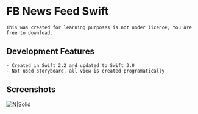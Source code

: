 # FB News Feed Swift

```This was created for learning purposes is not under licence, You are free to download.```

## Development Features
```
- Created in Swift 2.2 and updated to Swift 3.0
- Not used storyboard, all view is created programatically
```
## Screenshots

[![N|Solid](https://lh3.googleusercontent.com/IQoPDIQ_Md6JIyjfo8sFkwy5tkZ2-bbCa0HCV_M31qVmdKJgjAM5X8Ulk6MY09PDBEZOIi5uzqQlluyifmdHh1hSXTEFKtUV7_Ah1rijop4i4LjEeDtQnCdQ2JmmHvTQijCT9zkQ1c8Co12ybI2Tvaj9JNNpOR4MM82Fd1-DJjNbuO8_fjGWehJyzcvyOaJnfBdVlFLGtJWAPSqkkyn4btrdDesJhEnxk4ht4immCBCYgWuMPK7moCeM8h96BtxEUGILph-EIM8Dpz9qSkwT9SBw-fK1l31rMHL7bhQVXRqcu1DGsvKDedix1_o4vz1af7bHqvCTSIPDSiQQUkS9yfpgeGwpo_OJtE-1KLP0Oij8XwovZmRo3LHCkMCIc01JGyKioDYJcQ5hsOKo9-dBC62FvG3x3jIsZiJQXt3-9vxSD-Imi4KDlploY_Nq1gHi33LbL9ZTDvoumINw5dX5pZsfIds7_b8kgDVY51KmmiHMRy8DznZNxir6vl0M1fAR3W3e1_7HXLn6w8g5Z4QAqIhBrPZxI7KrwGLQKYn_FmjBl1NBbiuC7tBmd-2DP6lh44zB4grEla5f7mGfbFkW3SwAdyVS3VKLfKiTDYdbuIDstQUR0G04=w351-h624-no)](https://goo.gl/photos/UbMxdi9NaNHRoeM6A)
